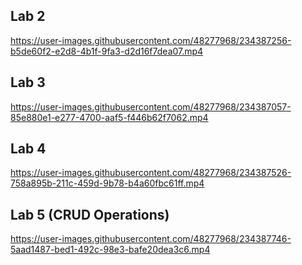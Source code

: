 ## Lab 2
https://user-images.githubusercontent.com/48277968/234387256-b5de60f2-e2d8-4b1f-9fa3-d2d16f7dea07.mp4

## Lab 3
https://user-images.githubusercontent.com/48277968/234387057-85e880e1-e277-4700-aaf5-f446b62f7062.mp4

## Lab 4
https://user-images.githubusercontent.com/48277968/234387526-758a895b-211c-459d-9b78-b4a60fbc61ff.mp4

## Lab 5 (CRUD Operations)
https://user-images.githubusercontent.com/48277968/234387746-5aad1487-bed1-492c-98e3-bafe20dea3c6.mp4







  
  
 
  

